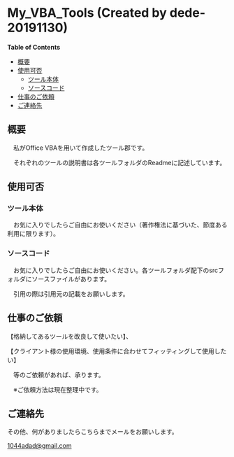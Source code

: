

# My_VBA_Tools (Created by dede-20191130)



<!-- START doctoc generated TOC please keep comment here to allow auto update -->
<!-- DON'T EDIT THIS SECTION, INSTEAD RE-RUN doctoc TO UPDATE -->
**Table of Contents**

- [概要](#%E6%A6%82%E8%A6%81)
- [使用可否](#%E4%BD%BF%E7%94%A8%E5%8F%AF%E5%90%A6)
  - [ツール本体](#%E3%83%84%E3%83%BC%E3%83%AB%E6%9C%AC%E4%BD%93)
  - [ソースコード](#%E3%82%BD%E3%83%BC%E3%82%B9%E3%82%B3%E3%83%BC%E3%83%89)
- [仕事のご依頼](#%E4%BB%95%E4%BA%8B%E3%81%AE%E3%81%94%E4%BE%9D%E9%A0%BC)
- [ご連絡先](#%E3%81%94%E9%80%A3%E7%B5%A1%E5%85%88)

<!-- END doctoc generated TOC please keep comment here to allow auto update -->

<!--<script><div class="toc">-->
<!--  <ul>-->
<!--    <li><a href="#My_VBA_Tools (Created by dede-20191130)">My_VBA_Tools (Created by dede-20191130)</a>-->
<!--      <ul>-->
<!--        <li><a href="#概要">概要</a></li>-->
<!--        <li><a href="#使用可否">使用可否</a>-->
<!--          <ul>-->
<!--            <li><a href="#ツール本体">ツール本体</a></li>-->
<!--            <li><a href="#ソースコード">ソースコード</a></li>-->
<!--          </ul>-->
<!--        </li>-->
<!--        <li><a href="#仕事のご依頼">仕事のご依頼</a></li>-->
<!--        <li><a href="#ご連絡先">ご連絡先</a></li>-->
<!--      </ul>-->
<!--    </li>-->
<!--  </ul>-->
<!--</div></script>-->






## 概要

　私がOffice VBAを用いて作成したツール郡です。

　それぞれのツールの説明書は各ツールフォルダのReadmeに記述しています。




## 使用可否

### ツール本体

　お気に入りでしたらご自由にお使いください（著作権法に基づいた、節度ある利用に限ります）。

### ソースコード

　お気に入りでしたらご自由にお使いください。各ツールフォルダ配下のsrcフォルダにソースファイルがあります。

　引用の際は引用元の記載をお願いします。



## 仕事のご依頼

【格納してあるツールを改良して使いたい】、

【クライアント様の使用環境、使用条件に合わせてフィッティングして使用したい】

　等のご依頼があれば、承ります。

　※ご依頼方法は現在整理中です。



## ご連絡先

その他、何がありましたらこちらまでメールをお願いします。

[1044adad@gmail.com](mailto:1044adad@gmail.com)